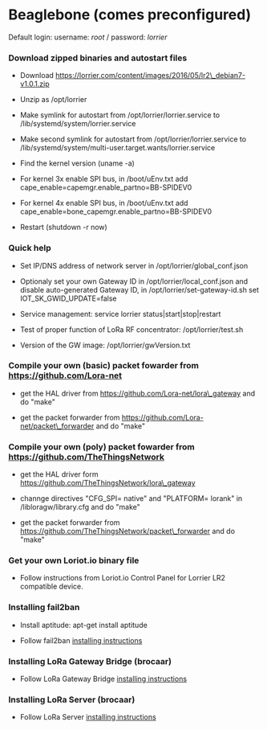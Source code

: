 Beaglebone (comes preconfigured)
================================

Default login: username: *root* / password: *lorrier*

### Download zipped binaries and autostart files

-   Download https://lorrier.com/content/images/2016/05/lr2\_debian7-v1.0.1.zip

-   Unzip as /opt/lorrier

-   Make symlink for autostart from /opt/lorrier/lorrier.service to
    /lib/systemd/system/lorrier.service

-   Make second symlink for autostart from /opt/lorrier/lorrier.service to
    /lib/systemd/system/multi-user.target.wants/lorrier.service

-   Find the kernel version (uname -a)

-   For kernel 3x enable SPI bus, in /boot/uEnv.txt add
    cape\_enable=capemgr.enable\_partno=BB-SPIDEV0

-   For kernel 4x enable SPI bus, in /boot/uEnv.txt add
    cape\_enable=bone\_capemgr.enable\_partno=BB-SPIDEV0

-   Restart (shutdown -r now)

### Quick help

-   Set IP/DNS address of network server in /opt/lorrier/global\_conf.json

-   Optionaly set your own Gateway ID in /opt/lorrier/local\_conf.json and
    disable auto-generated Gateway ID, in /opt/lorrier/set-gateway-id.sh set
    IOT\_SK\_GWID\_UPDATE=false

-   Service management: service lorrier status\|start\|stop\|restart

-   Test of proper function of LoRa RF concentrator: /opt/lorrier/test.sh

-   Version of the GW image: /opt/lorrier/gwVersion.txt

### Compile your own (basic) packet fowarder from https://github.com/Lora-net

-   get the HAL driver from https://github.com/Lora-net/lora\_gateway and do
    "make"

-   get the packet forwarder from https://github.com/Lora-net/packet\_forwarder
    and do "make"

### Compile your own (poly) packet fowarder from https://github.com/TheThingsNetwork

-   get the HAL driver form https://github.com/TheThingsNetwork/lora\_gateway

-   channge directives "CFG\_SPI= native" and "PLATFORM= lorank" in
    /libloragw/library.cfg and do "make"

-   get the packet forwarder from
    https://github.com/TheThingsNetwork/packet\_forwarder and do "make"

### Get your own Loriot.io binary file

-   Follow instructions from Loriot.io Control Panel for Lorrier LR2 compatible
    device.

### Installing fail2ban

-   Install aptitude: apt-get install aptitude

-   Follow fail2ban [installing
    instructions](https://www.upcloud.com/support/installing-fail2ban-on-debian-8-0/)

### Installing LoRa Gateway Bridge (brocaar)

-   Follow LoRa Gateway Bridge [installing
    instructions](https://docs.loraserver.io/lora-gateway-bridge/getting-started/#install-lora-gateway-brige)

### Installing LoRa Server (brocaar)

-   Follow LoRa Server [installing
    instructions](https://docs.loraserver.io/loraserver/getting-started/)
